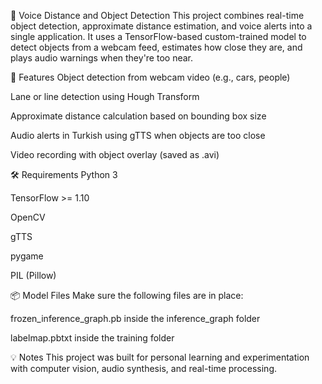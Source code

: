 🎯 Voice Distance and Object Detection
This project combines real-time object detection, approximate distance estimation, and voice alerts into a single application. It uses a TensorFlow-based custom-trained model to detect objects from a webcam feed, estimates how close they are, and plays audio warnings when they're too near.

🚀 Features
Object detection from webcam video (e.g., cars, people)

Lane or line detection using Hough Transform

Approximate distance calculation based on bounding box size

Audio alerts in Turkish using gTTS when objects are too close

Video recording with object overlay (saved as .avi)

🛠 Requirements
Python 3

TensorFlow >= 1.10

OpenCV

gTTS

pygame

PIL (Pillow)

📦 Model Files
Make sure the following files are in place:

frozen_inference_graph.pb inside the inference_graph folder

labelmap.pbtxt inside the training folder

💡 Notes
This project was built for personal learning and experimentation with computer vision, audio synthesis, and real-time processing.
